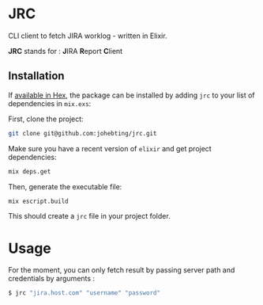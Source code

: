 # JRC

CLI client to fetch JIRA worklog - written in Elixir.

**JRC** stands for : **J**IRA **R**eport **C**lient

## Installation

If [available in Hex](https://hex.pm/docs/publish), the package can be installed
by adding `jrc` to your list of dependencies in `mix.exs`:

First, clone the project:
```bash
git clone git@github.com:johebting/jrc.git
```

Make sure you have a recent version of `elixir` and get project dependencies:
```bash
mix deps.get
```

Then, generate the executable file:
```bash
mix escript.build
```

This should create a `jrc` file in your project folder.

# Usage

For the moment, you can only fetch result by passing server path and credentials by arguments :
```bash
$ jrc "jira.host.com" "username" "password"
```
